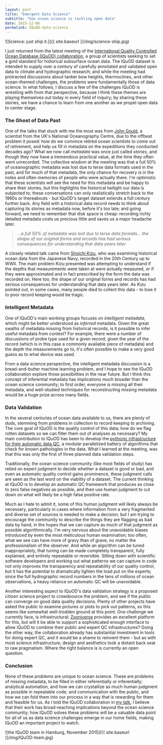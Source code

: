 ```yaml
---
layout: post
title: "Emergent Data Science"
subtitle: "how ocean science is tackling open data"
date: 2015-12-06
permalink: IQuOD-data-science
---
```


![Science: just ship it.]({{ site.baseurl }}/img/science-ship.jpg)

I just returned from the latest meeting of the [International Quality Controlled Ocean Database (IQuOD) collaboration](iquod), a group of scientists seeking to set a gold standard for historical subsurface ocean data. The IQuOD dataset is intended to supply over a century of carefully annotated and validated open data to climate and hydrographic research; and while the meeting had protracted discussions about tanker bow heights, thermoclines, and other ocean-themed challenges, the problems were fundamentally those of data science. In what follows, I discuss a few of the challenges IQuOD is wrestling with from that perspective, because I think these themes are playing themselves out today in every field of inquiry; by sharing these stories, we have a chance to learn from one another as we propel open data to center stage.

### The Ghost of Data Past

One of the talks that stuck with me the most was from [John Gould][gould], a scientist from the UK's National Oceanography Centre, due to the offbeat problem it posed: how do we convince retired ocean scientists to come out of retirement, and help us fill in metadata on the expeditions they conducted decades ago? What we now call *metadata* was once just called *stories*, and though they now have a tremendous practical value, at the time they often went unrecorded. The collective wisdom at the meeting was that a full 50% of oceanographic metadata was lost due to terse data formats used in the past, and for much of that metadata, the only chance for recovery is in the notes and often memories of people who were actually there. I'm optimistic that these scientists will see the need for this metadata and be happy to share their stories, but this highlights the historical twilight our data is subjected to; these conversations can only realistically stretch back to the 1960s or thereabouts - but IQuOD's target dataset extends a full century further back. Any field with a historical data record needs to think about capturing its stories as metadata now, before it's too late; and going forward, we need to remember that disk space is cheap: recording richly detailed metadata costs us precious little and saves us a major headache later.

> *...a full 50% of metadata was lost due to terse data formats... the shape of our original forms and records has had serious consequences for understanding that data years later.*

A closely related talk came from [Shoichi Kizu][kizu], who was examining historical ocean data from the Japanese Navy, recorded in the 20th Century up to WWII. The main problem Kizu presented was attempting to understand if the depths that measurements were taken at were actually measured, or if they were approximated and in fact prescribed by the form the data was recorded on. Here too, the shape of our original forms and records has had serious consequences for understanding that data years later. As Kizu pointed out, in some cases, many people died to collect this data - to lose it to poor record keeping would be tragic.

### Intelligent Metadata

One of IQuOD's main working groups focuses on *intelligent metadata*, which might be better understood as *inferred* metadata. Given the great swaths of metadata missing from historical records, is it possible to infer useful metadata from context? For example, there were a number of discussions of probe type used for a given record; given the year of the record (which is in this case a commonly available piece of metadata) and the depth the measurements go to, it's often possible to make a very good guess as to what device was used.

From a data science perspective, the intelligent metadata discussion is a bread-and-butter machine learning problem, and I hope to see the IQuOD collaboration explore those possibilities in the near future. But I think this concept of inferential metadata has implications much broader than the ocean science community; to first order, everyone is missing all their metadata, and well-studied techniques for reconstructing missing metadata would be a huge prize across many fields.

### Data Validation

In the several centuries of ocean data available to us, there are plenty of duds, stemming from problems in collection to record keeping to archiving. The core goal of IQuOD is the quality control of this data; how do we flag rotten datasets so we can filter them out of analyses as necessary? My main contribution to IQuOD has been to develop the [pythonic infrastructure for their automatic data QC][autoqc], a modular parallelized battery of algorithms that check for known pathologies in the data. What I learned at the meeting, was that this was only the first of three planned data validation steps.

Traditionally, the ocean science community (like most fields of study) has relied on expert judgment to decide whether a dataset is good or bad, and even as automatic quality control gains prominence, these judgment calls are seen as the last word on the viability of a dataset. The current thinking at IQuOD is to develop an automatic QC framework that produces as close to zero false negatives as possible, and then use human judgment to cut down on what will likely be a high false positive rate. 

Much as I hate to admit it, some of this human judgment will likely always be necessary, particularly in cases where information from a very fragmented and diverse set of sources is needed to make a decision; but I am trying to encourage the community to describe the things they are flagging as bad data by hand, in the hopes that we can capture as much of that judgment as possible algorithmically. I'm very nervous about the unavoidable biases introduced by even the most meticulous human examination; too often, what we see can have more of gravy than of grave, no matter the professionalism of the observer. And while an algorithm can be tuned inappropriately, that tuning can be made completely transparent, fully explained, and entirely repeatable or reversible. Sitting down with scientific software developers and working out what patterns we can capture in code not only improves the transparency and repeatability of our quality control, but it has the potential to dramatically lighten the load put on the experts; since the full hydrographic record numbers in the tens of millions of ocean observations, a heavy reliance on automatic QC will be unavoidable.

Another interesting aspect to IQuOD's data validation strategy is a proposed citizen science project to crowdsource the problem, and see if the public can converge on good data quality decisions. Plenty of other projects have asked the public to examine pictures or plots to pick out patterns, so this seems like somewhat well-trodden ground at this point. One challenge we currently face, is infrastructural; [Zooniverse][zooniverse] provides an excellent platform for this, but will it be able to support a sophisticated enough interface to allow IQuOD to combine their public and expert QC infrastructures? Going the other way, the collaboration already has substantial investment in tools for doing expert QC, and it would be a shame to reinvent them - but as with most science infrastructure, design and aesthetics took a distant back seat to raw pragmatism. Where the right balance is is currently an open question.

### Conclusion

None of these problems are unique to ocean science. These are problems of missing metadata, to be filled in either referentially or inferentially; analytical automation, and how we can crystallize as much human judgment as possible in repeatable code; and communication with the public, and how we can fold them into our process in a way that is rewarding for them and feasible for us. As I told the IQuOD collaboration in [my talk][slides], I believe that their work has broad-reaching implications beyond the ocean science community; how IQuOD solves these problems will be a valuable data point for all of us as data science challenges emerge in our home fields, making IQuOD an important project to watch.

![the IQuOD team in Hamburg, November 2015]({{ site.baseurl }}/img/IQuOD-team.jpg)

[iquod]: http://www.iquod.org/
[gould]: https://noc.ac.uk/people/wjg
[kizu]: http://db.tohoku.ac.jp/whois/view?l=en&u=5547489e7215f198f4b1a3aca00760d0&c=8
[autoqc]: https://github.com/IQuOD/AutoQC
[zooniverse]: https://www.zooniverse.org/
[slides]: http://billmills.github.io/IQUOD-Hamburg/slides/